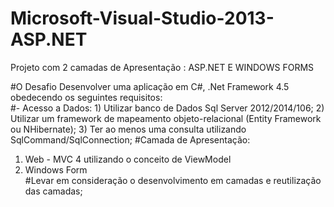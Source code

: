 # Microsoft-Visual-Studio-2013-ASP.NET
Projeto com 2 camadas de Apresentação : ASP.NET E WINDOWS FORMS

 #O Desafio
 Desenvolver uma aplicação em C#, .Net Framework 4.5 obedecendo os seguintes requisitos:  
 #- Acesso a Dados:  1) Utilizar banco de Dados Sql Server 2012/2014/106; 
 2) Utilizar um framework de mapeamento objeto-relacional (Entity Framework ou NHibernate); 
 3) Ter ao menos uma consulta utilizando SqlCommand/SqlConnection;
 #Camada de Apresentação:   
 1) Web - MVC 4 utilizando o conceito de ViewModel 
 2) Windows Form  
 #Levar em consideração o desenvolvimento em camadas e reutilização das camadas;

